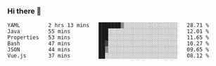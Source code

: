 ### Hi there 👋


<!--START_SECTION:waka-->

```text
YAML         2 hrs 13 mins   ███████▒░░░░░░░░░░░░░░░░░   28.71 %
Java         55 mins         ███░░░░░░░░░░░░░░░░░░░░░░   12.01 %
Properties   53 mins         ███░░░░░░░░░░░░░░░░░░░░░░   11.65 %
Bash         47 mins         ██▓░░░░░░░░░░░░░░░░░░░░░░   10.27 %
JSON         44 mins         ██▒░░░░░░░░░░░░░░░░░░░░░░   09.65 %
Vue.js       37 mins         ██░░░░░░░░░░░░░░░░░░░░░░░   08.12 %
```

<!--END_SECTION:waka-->

<!--
**ssrahul96/ssrahul96** is a ✨ _special_ ✨ repository because its `README.md` (this file) appears on your GitHub profile.

Here are some ideas to get you started:

- 🔭 I’m currently working on ...
- 🌱 I’m currently learning ...
- 👯 I’m looking to collaborate on ...
- 🤔 I’m looking for help with ...
- 💬 Ask me about ...
- 📫 How to reach me: ...
- 😄 Pronouns: ...
- ⚡ Fun fact: ...
-->
